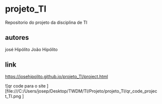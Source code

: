 # projeto_TI
Repositorio do projeto da disciplina de TI


## autores 
josé Hipólito
João Hipólito

## link
https://josehipolito.github.io/projeto_TI/project.html

![qr code para o site ] [file:///C:/Users/josep/Desktop/TWDM/TI/Projeto/projeto_TI/qr_code_project_TI.png ]